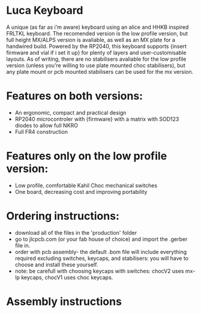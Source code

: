 # Luca Keyboard
A unique (as far as i'm aware) keyboard using an alice and HHKB inspired FRLTKL keyboard. The recomended version is the low profile version, but full height MX/ALPS version is avaliable, as well as an MX plate for a handwired build. Powered by the RP2040, this keyboard supports {insert firmware and vial if i set it up} for plenty of layers and user-customisable layouts. As of writing, there are no stabilisers avaliable for the low profile version (unless you're willing to use plate mounted choc stabilisers), but any plate mount or pcb mounted stabilisers can be used for the mx version.

# Features on both versions:
- An ergonomic, compact and practical design
- RP2040 microcontroler with {firmware} with a matrix with SOD123 diodes to allow full NKRO
- Full FR4 construction

# Features only on the low profile version:
- Low profile, comfortable Kahil Choc mechanical switches
- One board, decreasing cost and improving portability

# Ordering instructions:
- download all of the files in the 'production' folder
- go to jlcpcb.com (or your fab house of choice) and import the .gerber file in.
- order with pcb assembly- the default .bom file will include everything required excluding switches, keycaps, and stabilisers: you will have to choose and install these yourself.
- note:  be carefull with choosing keycaps with switches: chocV2 uses mx-lp keycaps, chocV1 uses choc keycaps.

# Assembly instructions
